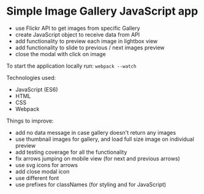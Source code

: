 # Simple Image Gallery JavaScript app

- use Flickr API to get images from specific Gallery
- create JavaScript object to receive data from API
- add functionality to preview each image in lightbox view
- add functionality to slide to previous / next images preview
- close the modal with click on image

To start the application locally run:
`webpack --watch`

Technologies used:
- JavaScript (ES6)
- HTML
- CSS
- Webpack

Things to improve:
- add no data message in case gallery doesn't return any images
- use thumbnail images for gallery, and load full size image on individual preview
- add testing coverage for all the functionality
- fix arrows jumping on mobile view (for next and previous arrows)
- use svg icons for arrows
- add close modal icon
- use different font
- use prefixes for classNames (for styling and for JavaScript)
